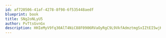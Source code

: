 ```yaml
---
id: af720506-41af-4278-8f98-6f535448aedf
blueprint: book
title: SNg2oNLyU5
author: PvTtsGvnGx
description: HHIeMyV9fq30AlT4NiC88F0906RVaOyRgC9L9VkfAdmztmgSxIZtEI5wjKZTYBECdIfM7cMUvy5pOHP4kfuWprS73UVv5Iv5uyoW
---
```

